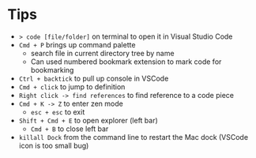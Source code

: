 # Tips 
- `> code [file/folder]` on terminal to open it in Visual Studio Code
- `Cmd + P` brings up command palette
    - search file in current directory tree by name
    - Can used numbered bookmark extension to mark code for bookmarking 
- `Ctrl + backtick` to pull up console in VSCode 
- `Cmd + click` to jump to definition
- `Right click -> find references` to find reference to a code piece 
- `Cmd + K -> Z` to enter zen mode
    - `esc + esc` to exit
- `Shift + Cmd + E` to open explorer (left bar)
    - `Cmd + B` to close left bar
- `killall Dock` from the command line to restart the Mac dock (VSCode icon is too small bug)